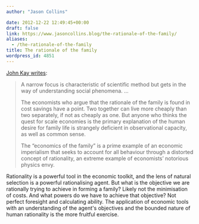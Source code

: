 ```yaml
---
author: "Jason Collins"

date: 2012-12-22 12:49:45+00:00
draft: false
link: https://www.jasoncollins.blog/the-rationale-of-the-family/
aliases:
  - /the-rationale-of-the-family
title: The rationale of the family
wordpress_id: 4851
---
```


[John Kay writes](http://www.johnkay.com/2012/12/19/to-understand-christmas-go-to-the-pub):


<blockquote>A narrow focus is characteristic of scientific method but gets in the way of understanding social phenomena. ...

The economists who argue that the rationale of the family is found in cost savings have a point. Two together can live more cheaply than two separately, if not as cheaply as one. But anyone who thinks the quest for scale economies is the primary explanation of the human desire for family life is strangely deficient in observational capacity, as well as common sense.

The “economics of the family” is a prime example of an economic imperialism that seeks to account for all behaviour through a distorted concept of rationality, an extreme example of economists’ notorious physics envy.</blockquote>


Rationality is a powerful tool in the economic toolkit, and the lens of natural selection is a powerful rationalising agent. But what is the objective we are rationally trying to achieve in forming a family? Likely not the minimisation of costs. And what powers do we have to achieve that objective? Not perfect foresight and calculating ability. The application of economic tools with an understanding of the agent's objectives and the bounded nature of human rationality is the more fruitful exercise.
